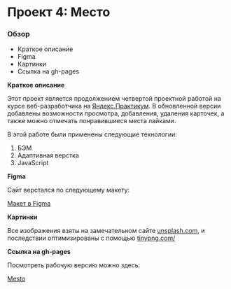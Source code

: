 # Проект 4: Место

### Обзор

* Краткое описание
* Figma
* Картинки
* Ссылка на gh-pages

**Краткое описание**

Этот проект является продолжением четвертой проектной работой на курсе веб-разработчика на [Яндекс.Практикум](https://praktikum.yandex.ru/).
В обновленной версии добавлены возможности просмотра, добавления, удаления карточек, а также можно отмечать понравившиеся места лайками.

В этой работе были применены следующие технологии:

1. БЭМ
2. Адаптивная верстка
3. JavaScript


**Figma**

Сайт верстался по следующему макету:

[Макет в Figma](https://www.figma.com/file/StZjf8HnoeLdiXS7dYrLAh/JavaScript.-Sprint-4)

**Картинки**

Все изображения взяты на замечательном сайте [unsplash.com](https://unsplash.com/), и последствии оптимизированы с помощью [tinypng.com/](https://tinypng.com/)


**Ссылка на gh-pages**

Посмотреть рабочую версию можно здесь:

[Mesto](https://simplykot.github.io/mesto/)
